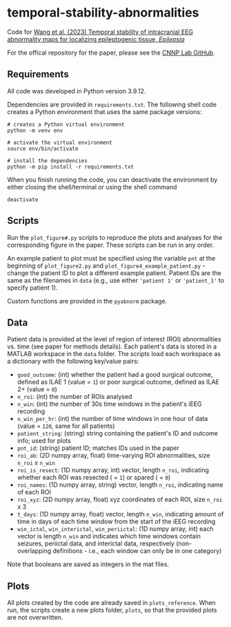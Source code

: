 # temporal-stability-abnormalities
Code for [Wang et al. (2023) Temporal stability of intracranial EEG abnormality maps for localizing epileptogenic tissue, *Epilepsia*](https://doi.org/10.1111/epi.17663)

For the offical repository for the paper, please see the [CNNP Lab GitHub](https://github.com/cnnp-lab/2023Wang_Temporal-stability).

## Requirements

All code was developed in Python version 3.9.12. 

Dependencies are provided in `requirements.txt`. The following shell code creates a Python environment that uses the same package versions:

    # creates a Python virtual environment
    python -m venv env 
    
    # activate the virtual environment
    source env/bin/activate
    
    # install the dependencies
    python -m pip install -r requirements.txt
    
When you finish running the code, you can deactivate the environment by either closing the shell/terminal or using the shell command

    deactivate 

## Scripts

Run the `plot_figure#.py` scripts to reproduce the plots and analyses for the corresponding figure in the paper. These scripts can be run in any order.

An example patient to plot must be specified using the variable `pnt` at the beginning of `plot_figure2.py` and `plot_figure4_example_patient.py` - change the patient ID to plot a different example patient. Patient IDs are the same as the filenames in `data` (e.g., use either `'patient 1'` or `'patient_1'` to specify patient 1).

Custom functions are provided in the `pyabnorm` package.

## Data

Patient data is provided at the level of region of interest (ROI) abnormalities vs. time (see paper for methods details). Each patient's data is stored in a MATLAB workspace in the `data` folder. The scripts load each workspace as a dictionary with the following key/value pairs:

* `good_outcome`: (int) whether the patient had a good surgical outcome, defined as ILAE 1 (value = `1`) or poor surgical outcome, defined as ILAE 2+ (value = `0`)
* `n_roi`: (int) the number of ROIs analysed 
* `n_win`: (int) the number of 30s time windows in the patient's iEEG recording
* `n_win_per_hr`: (int) the number of time windows in one hour of data (value = `120`, same for all patients)
* `patient_string`: (string) string containing the patient's ID and outcome info; used for plots
* `pnt_id`: (string) patient ID; matches IDs used in the paper
* `roi_ab`: (2D numpy array, float) time-varying ROI abnormalities, size `n_roi` x `n_win`
* `roi_is_resect`: (1D numpy array, int) vector, length `n_roi`, indicating whether each ROI was resected ( = `1`) or spared ( = `0`)
* `roi_names`: (1D numpy array, string) vector, length `n_roi`, indicating name of each ROI
* `roi_xyz`: (2D numpy array, float) xyz coordinates of each ROI, size `n_roi` x 3
* `t_days`: (1D numpy array, float) vector, length `n_win`, indicating amount of time in days of each time window from the start of the iEEG recording
* `win_ictal`, `win_interictal`, `win_periictal`: (1D numpy array, int) each vector is length `n_win` and indicates which time windows contain seizures, periictal data, and interictal data, respectively (non-overlapping definitions - i.e., each window can only be in one category)

Note that booleans are saved as integers in the mat files.

## Plots

All plots created by the code are already saved in `plots_reference`. When run, the scripts create a new plots folder, `plots`, so that the provided plots are not overwritten.
